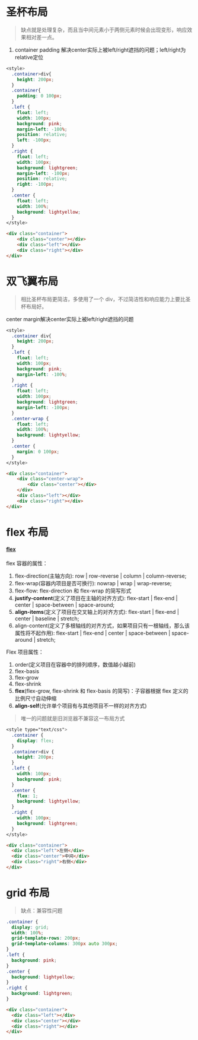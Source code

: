 # 圣杯布局

> 缺点就是处理复杂，而且当中间元素小于两侧元素时候会出现变形，响应效果相对差一点。

1. container padding 解决center实际上被left/right遮挡的问题；left/right为relative定位
```css
<style>
  .container>div{
    height: 200px;
  }
  .container{
    padding: 0 100px;
  }
  .left {
    float: left;
    width: 100px;
    background: pink;
    margin-left: -100%;
    position: relative;
    left: -100px;
  }
  .right {
    float: left;
    width: 100px;
    background: lightgreen;
    margin-left: -100px;
    position: relative;
    right: -100px;
  }
  .center {
    float: left;
    width: 100%;
    background: lightyellow;
  }
</style>
```
```html
<div class="container">
    <div class="center"></div>
    <div class="left"></div>
    <div class="right"></div>
</div>
```

# 双飞翼布局

> 相比圣杯布局更简洁，多使用了一个 div，不过简洁性和响应能力上要比圣杯布局好。

center margin解决center实际上被left/right遮挡的问题
```css
<style>
  .container div{
    height: 200px;
  }
  .left {
    float: left;
    width: 100px;
    background: pink;
    margin-left: -100%;
  }
  .right {
    float: left;
    width: 100px;
    background: lightgreen;
    margin-left: -100px;
  }
  .center-wrap {
    float: left;
    width: 100%;
    background: lightyellow;
  }
  .center {
    margin: 0 100px;
  }
</style>
```
```html
<div class="container">
    <div class="center-wrap">
        <div class="center"></div>
    </div>
    <div class="left"></div>
    <div class="right"></div>
</div>
```

# flex 布局

#### [flex](https://zhuanlan.zhihu.com/p/25303493)

flex 容器的属性：

1. flex-direction(主轴方向): row | row-reverse | column | column-reverse;
2. flex-wrap(容器内项目是否可换行): nowrap | wrap | wrap-reverse;
3. flex-flow: flex-direction 和 flex-wrap 的简写形式
4. **justify-content**(定义了项目在主轴的对齐方式): flex-start | flex-end | center | space-between | space-around;
5. **align-items**(定义了项目在交叉轴上的对齐方式): flex-start | flex-end | center | baseline | stretch;
6. align-content(定义了多根轴线的对齐方式，如果项目只有一根轴线，那么该属性将不起作用): flex-start | flex-end | center | space-between | space-around | stretch;

Flex 项目属性：

1. order(定义项目在容器中的排列顺序，数值越小越前)
2. flex-basis
3. flex-grow
4. flex-shrink
5. **flex**(flex-grow, flex-shrink 和 flex-basis 的简写)：子容器根据 flex 定义的比例尺寸自动伸缩
6. **align-self**(允许单个项目有与其他项目不一样的对齐方式)

> 唯一的问题就是旧浏览器不兼容这一布局方式

```css
<style type="text/css">
  .container {
    display: flex;
  }
  .container>div {
    height: 200px;
  }
  .left {
    width: 100px;
    background: pink;
  }
  .center {
    flex: 1;
    background: lightyellow;
  }
  .right {
    width: 100px;
    background: lightgreen;
  }
</style>
```
```html
<div class="container">
  <div class="left">左侧</div>
  <div class="center">中间</div>
  <div class="right">右侧</div>
</div>
```

# grid 布局

> 缺点：兼容性问题

```css
.container {
  display: grid;
  width: 100%;
  grid-template-rows: 200px;
  grid-template-columns: 300px auto 300px;
}
.left {
  background: pink;
}
.center {
  background: lightyellow;
}
.right {
  background: lightgreen;
}
```
```html
<div class="container">
  <div class="left"></div>
  <div class="center"></div>
  <div class="right"></div>
</div>
```
